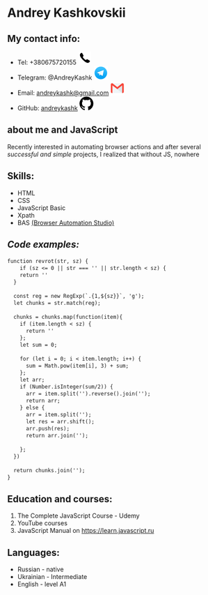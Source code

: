 # Andrey Kashkovskii
## My contact info:
* Tel: +380675720155 ![phone_logo](img\phoneicons.png)
* Telegram: @AndreyKashk ![telega_logo](img\telegram_icon.png)
* Email: andreykashk@gmail.com ![email_logo](img\emailgmaillogo.png)
* GitHub: [andreykashk](https://github.com/andreykashk) ![github_logo](img\githublogo.png)
## about me and __JavaScript__
Recently interested in automating browser actions and after several _successful and simple_ projects, I realized that without JS, nowhere
## __Skills:__
* HTML
* CSS
* JavaScript Basic
* Xpath
* BAS [(Browser Automation Studio)](https://bablosoft.com/shop/BrowserAutomationStudio#)
## _Code examples:_
```
function revrot(str, sz) {
    if (sz <= 0 || str === '' || str.length < sz) {
    return ''
  }

  const reg = new RegExp(`.{1,${sz}}`, 'g');  
  let chunks = str.match(reg);

  chunks = chunks.map(function(item){
    if (item.length < sz) {
      return ''
    };
    let sum = 0;

    for (let i = 0; i < item.length; i++) {
      sum = Math.pow(item[i], 3) + sum;
    };
    let arr;
    if (Number.isInteger(sum/2)) {
      arr = item.split('').reverse().join('');
      return arr;
    } else {
      arr = item.split('');
      let res = arr.shift();
      arr.push(res);
      return arr.join('');
          
    };
  })
  
  return chunks.join('');
}
```

## Education and courses:
1. The Complete JavaScript Course - Udemy
1. YouTube courses
1. JavaScript Manual on <https://learn.javascript.ru>  


## Languages:
* Russian - native
* Ukrainian - Intermediate
* English - level A1